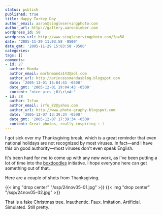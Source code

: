 ```yaml
---
status: publish
published: true
title: Happy Turkey Day
author_email: aaron@singleservingphoto.com
author_url: http://gallery.aaronbieber.com
wordpress_id: 58
wordpress_url: http://www.singleservingphoto.com/?p=58
date: '2005-11-29 11:03:58 -0500'
date_gmt: '2005-11-29 15:03:58 -0500'
categories:
tags: []
comments:
- id: 27
  author: Manda
  author_email: marknmanda143@aol.com
  author_url: http://princessmandasblog.blogspot.com
  date: '2005-12-01 15:04:43 -0500'
  date_gmt: '2005-12-01 19:04:43 -0500'
  content: "nice pics ;0)\r\nA~"
- id: 28
  author: Irfan
  author_email: irfu_82@yahoo.com
  author_url: http://www.photo-graphy.blogspot.com
  date: '2005-12-07 13:39:34 -0500'
  date_gmt: '2005-12-07 17:39:34 -0500'
  content: Great photos, really inspiring :-)
---
```

I got sick over my Thanksgiving break, which is a great reminder that
even national holidays are not recognized by most viruses. In fact—and I
have this on good authority—most viruses don't even speak English.

It's been hard for me to come up with any new work, as I've been putting
a lot of time into the
[boxdoodles](http://www.thebailiwick.com/boxdoodles/) initiative. I hope
everyone here can get something out of that.

Here are a couple of shots from Thanksgiving.

{{< img "drop center" "/ssp/24nov05-01.jpg" >}}
 {{< img "drop center" "/ssp/24nov05-02.jpg" >}}

That is a fake Christmas tree. Inauthentic. Faux. Imitation. Artificial.
Simulated. Still pretty.
